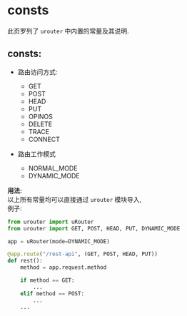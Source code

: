 # consts
此页罗列了 `urouter` 中内置的常量及其说明.

## consts:
- 路由访问方式:
  - GET
  - POST
  - HEAD
  - PUT
  - OPINOS
  - DELETE
  - TRACE
  - CONNECT

- 路由工作模式
  - NORMAL_MODE
  - DYNAMIC_MODE

**用法:**  
以上所有常量均可以直接通过 `urouter` 模块导入,  
例子:

```python
from urouter import uRouter
from urouter import GET, POST, HEAD, PUT, DYNAMIC_MODE

app = uRouter(mode=DYNAMIC_MODE)

@app.route("/rest-api", (GET, POST, HEAD, PUT))
def rest():
    method = app.request.method

    if method == GET:
        ...
    elif method == POST:
        ...
    ...
```